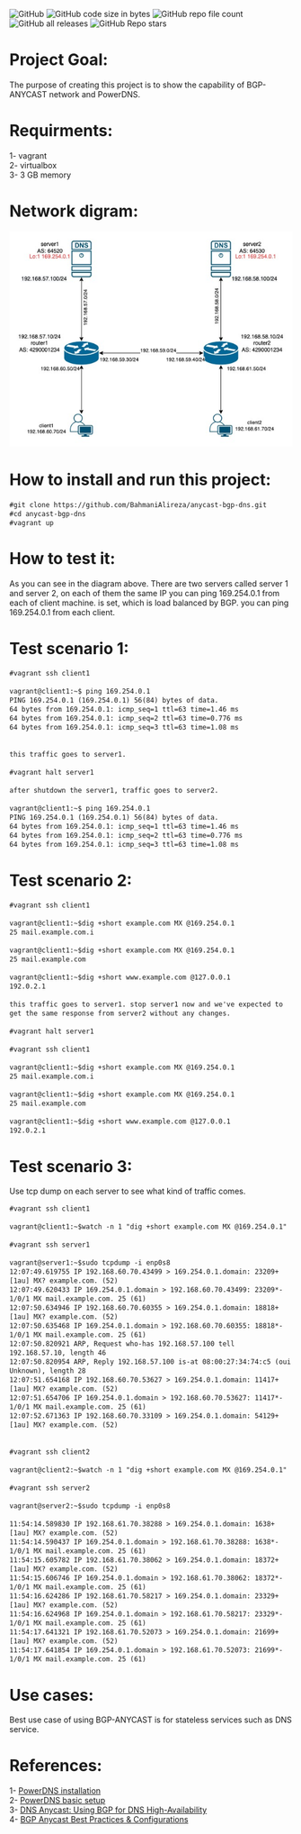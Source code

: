 ![GitHub](https://img.shields.io/github/license/BahmaniAlireza/anycast-bgp-dns)
![GitHub code size in bytes](https://img.shields.io/github/languages/code-size/BahmaniAlireza/anycast-bgp-dns)
![GitHub repo file count](https://img.shields.io/github/directory-file-count/BahmaniAlireza/anycast-bgp-dns)
![GitHub all releases](https://img.shields.io/github/downloads/BahmaniAlireza/anycast-bgp-dns/total)
![GitHub Repo stars](https://img.shields.io/github/stars/BahmaniAlireza/anycast-bgp-dns?style=social)

# Project Goal:
The purpose of creating this project is to show the capability of BGP-ANYCAST network and PowerDNS.

# Requirments:
1- vagrant  
2- virtualbox  
3- 3 GB memory 

# Network digram:
   ![bgp any cast network digram](bgp-anycast-dns.jpg)

# How to install and run this project:

    #git clone https://github.com/BahmaniAlireza/anycast-bgp-dns.git  
    #cd anycast-bgp-dns   
    #vagrant up  

# How to test it:
As you can see in the diagram above. There are two servers called server 1 and server 2, on each of them the same IP you can ping 169.254.0.1 from each of client machine. is set, which is load balanced by BGP.
you can ping 169.254.0.1 from each client.

# Test scenario 1:
    #vagrant ssh client1
  
    vagrant@client1:~$ ping 169.254.0.1  
    PING 169.254.0.1 (169.254.0.1) 56(84) bytes of data.  
    64 bytes from 169.254.0.1: icmp_seq=1 ttl=63 time=1.46 ms  
    64 bytes from 169.254.0.1: icmp_seq=2 ttl=63 time=0.776 ms  
    64 bytes from 169.254.0.1: icmp_seq=3 ttl=63 time=1.08 ms  
  
  
    this traffic goes to server1.
  
    #vagrant halt server1
  
    after shutdown the server1, traffic goes to server2.  
  
    vagrant@client1:~$ ping 169.254.0.1  
    PING 169.254.0.1 (169.254.0.1) 56(84) bytes of data.  
    64 bytes from 169.254.0.1: icmp_seq=1 ttl=63 time=1.46 ms  
    64 bytes from 169.254.0.1: icmp_seq=2 ttl=63 time=0.776 ms  
    64 bytes from 169.254.0.1: icmp_seq=3 ttl=63 time=1.08 ms  

# Test scenario 2:

    #vagrant ssh client1

    vagrant@client1:~$dig +short example.com MX @169.254.0.1   
    25 mail.example.com.i    

    vagrant@client1:~$dig +short example.com MX @169.254.0.1
    25 mail.example.com   

    vagrant@client1:~$dig +short www.example.com @127.0.0.1
    192.0.2.1   

    this traffic goes to server1. stop server1 now and we've expected to get the same response from server2 without any changes.

    #vagrant halt server1  

    #vagrant ssh client1   

    vagrant@client1:~$dig +short example.com MX @169.254.0.1
    25 mail.example.com.i

    vagrant@client1:~$dig +short example.com MX @169.254.0.1
    25 mail.example.com

    vagrant@client1:~$dig +short www.example.com @127.0.0.1
    192.0.2.1  

    
# Test scenario 3:
Use tcp dump on each server to see what kind of traffic comes.

    #vagrant ssh client1 

    vagrant@client1:~$watch -n 1 "dig +short example.com MX @169.254.0.1"   

    #vagrant ssh server1   
    
    vagrant@server1:~$sudo tcpdump -i enp0s8    
    12:07:49.619755 IP 192.168.60.70.43499 > 169.254.0.1.domain: 23209+ [1au] MX? example.com. (52)   
    12:07:49.620433 IP 169.254.0.1.domain > 192.168.60.70.43499: 23209*- 1/0/1 MX mail.example.com. 25 (61)    
    12:07:50.634946 IP 192.168.60.70.60355 > 169.254.0.1.domain: 18818+ [1au] MX? example.com. (52)     
    12:07:50.635468 IP 169.254.0.1.domain > 192.168.60.70.60355: 18818*- 1/0/1 MX mail.example.com. 25 (61)      
    12:07:50.820921 ARP, Request who-has 192.168.57.100 tell 192.168.57.10, length 46     
    12:07:50.820954 ARP, Reply 192.168.57.100 is-at 08:00:27:34:74:c5 (oui Unknown), length 28     
    12:07:51.654168 IP 192.168.60.70.53627 > 169.254.0.1.domain: 11417+ [1au] MX? example.com. (52)      
    12:07:51.654706 IP 169.254.0.1.domain > 192.168.60.70.53627: 11417*- 1/0/1 MX mail.example.com. 25 (61)       
    12:07:52.671363 IP 192.168.60.70.33109 > 169.254.0.1.domain: 54129+ [1au] MX? example.com. (52)         


    #vagrant ssh client2

    vagrant@client2:~$watch -n 1 "dig +short example.com MX @169.254.0.1"

    #vagrant ssh server2

    vagrant@server2:~$sudo tcpdump -i enp0s8

    11:54:14.589830 IP 192.168.61.70.38288 > 169.254.0.1.domain: 1638+ [1au] MX? example.com. (52)   
    11:54:14.590437 IP 169.254.0.1.domain > 192.168.61.70.38288: 1638*- 1/0/1 MX mail.example.com. 25 (61)    
    11:54:15.605782 IP 192.168.61.70.38062 > 169.254.0.1.domain: 18372+ [1au] MX? example.com. (52)    
    11:54:15.606746 IP 169.254.0.1.domain > 192.168.61.70.38062: 18372*- 1/0/1 MX mail.example.com. 25 (61)    
    11:54:16.624286 IP 192.168.61.70.58217 > 169.254.0.1.domain: 23329+ [1au] MX? example.com. (52)    
    11:54:16.624968 IP 169.254.0.1.domain > 192.168.61.70.58217: 23329*- 1/0/1 MX mail.example.com. 25 (61)    
    11:54:17.641321 IP 192.168.61.70.52073 > 169.254.0.1.domain: 21699+ [1au] MX? example.com. (52)    
    11:54:17.641854 IP 169.254.0.1.domain > 192.168.61.70.52073: 21699*- 1/0/1 MX mail.example.com. 25 (61)    

# Use cases:
Best use case of using BGP-ANYCAST is for stateless services such as DNS service.

# References:
1- [PowerDNS installation](https://doc.powerdns.com/authoritative/installation.html)   
2- [PowerDNS basic setup](https://doc.powerdns.com/authoritative/guides/basic-database.html)   
3- [DNS Anycast: Using BGP for DNS High-Availability](https://yetiops.net/posts/anycast-bgp/#summary)   
4- [BGP Anycast Best Practices & Configurations](https://www.noction.com/blog/bgp-anycast)   

